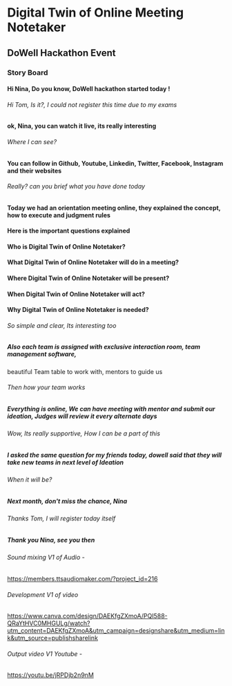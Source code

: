 # Digital Twin of Online Meeting Notetaker
## DoWell Hackathon Event
### Story Board

#### Hi Nina, Do you know, DoWell hackathon started today !

###### Hi Tom, Is it?, I could not register this time due to my exams

#### ok, Nina, you can watch it live, its really interesting

###### Where I can see?

#### You can follow in Github, Youtube, Linkedin, Twitter, Facebook, Instagram and their websites

###### Really? can you brief what you have done today

#### Today we had an orientation meeting online, they explained the concept, how to execute and judgment rules

#### Here is the important questions explained

#### Who is Digital Twin of Online Notetaker?

#### What Digital Twin of Online Notetaker will do in a meeting?

#### Where Digital Twin of Online Notetaker will be present?

#### When Digital Twin of Online Notetaker will act?

#### Why Digital Twin of Online Notetaker is needed?

###### So simple and clear, Its interesting too

##### Also each team is assigned with exclusive interaction room, team management software, 
beautiful Team table to work with, mentors to guide us

###### Then how your team works
##### Everything is online, We can have meeting with mentor and submit our ideation, Judges will review it every alternate days

###### Wow, Its really supportive, How I can be a part of this
##### I asked the same question for my friends today, dowell said that they will take new teams in next level of Ideation
###### When it will be?
##### Next month, don't miss the chance, Nina
###### Thanks Tom, I will register today itself
##### Thank you Nina, see you then

###### Sound mixing V1 of Audio - 
https://members.ttsaudiomaker.com/?project_id=216
###### Development V1 of video
https://www.canva.com/design/DAEKfgZXmoA/PQI588-QRaYtHVC0MHGULg/watch?utm_content=DAEKfgZXmoA&utm_campaign=designshare&utm_medium=link&utm_source=publishsharelink

###### Output video V1 Youtube -
https://youtu.be/jRPDjb2n9nM
